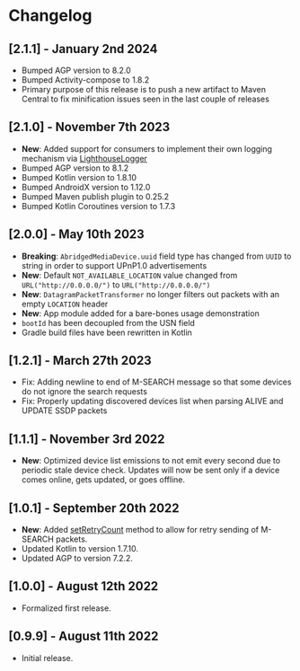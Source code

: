 # Changelog

## [2.1.1] - January 2nd 2024
- Bumped AGP version to 8.2.0
- Bumped Activity-compose to 1.8.2
- Primary purpose of this release is to push a new artifact to Maven Central to fix minification issues seen in the last couple of releases

## [2.1.0] - November 7th 2023
- **New**: Added support for consumers to implement their own logging mechanism via [LighthouseLogger](lighthouse/src/main/java/com/ivanempire/lighthouse/LighthouseLogger.kt)
- Bumped AGP version to 8.1.2
- Bumped Kotlin version to 1.8.10
- Bumped AndroidX version to 1.12.0
- Bumped Maven publish plugin to 0.25.2
- Bumped Kotlin Coroutines version to 1.7.3

## [2.0.0] - May 10th 2023
- **Breaking**: `AbridgedMediaDevice.uuid` field type has changed from `UUID` to string in order to support UPnP1.0 advertisements
- **New**: Default `NOT_AVAILABLE_LOCATION` value changed from `URL("http://0.0.0.0/")` to `URL("http://0.0.0.0/")`
- **New**: `DatagramPacketTransformer` no longer filters out packets with an empty `LOCATION` header
- **New**: App module added for a bare-bones usage demonstration
- `bootId` has been decoupled from the USN field
- Gradle build files have been rewritten in Kotlin

## [1.2.1] - March 27th 2023
- Fix: Adding newline to end of M-SEARCH message so that some devices do not ignore the search requests
- Fix: Properly updating discovered devices list when parsing ALIVE and UPDATE SSDP packets

## [1.1.1] - November 3rd 2022
- **New**: Optimized device list emissions to not emit every second due to periodic stale device check. Updates will now be sent only if a device comes online, gets updated, or goes offline.

## [1.0.1] - September 20th 2022
- **New**: Added [setRetryCount](lighthouse/src/main/java/com/ivanempire/lighthouse/LighthouseClient.kt#L35) method to allow for retry sending of M-SEARCH packets.
- Updated Kotlin to version 1.7.10.
- Updated AGP to version 7.2.2.

## [1.0.0] - August 12th 2022
- Formalized first release.

## [0.9.9] - August 11th 2022
- Initial release.
